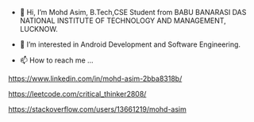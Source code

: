 - 👋 Hi, I’m Mohd Asim, B.Tech,CSE Student from BABU BANARASI DAS NATIONAL INSTITUTE OF
TECHNOLOGY AND MANAGEMENT, LUCKNOW.
- 👀 I’m interested in Android Development and Software Engineering.

 
- 📫 How to reach me ...

https://www.linkedin.com/in/mohd-asim-2bba8318b/

https://leetcode.com/critical_thinker2808/

https://stackoverflow.com/users/13661219/mohd-asim

<!---
mdasim2882/mdasim2882 is a ✨ special ✨ repository because its `README.md` (this file) appears on your GitHub profile.
You can click the Preview link to take a look at your changes.
--->
